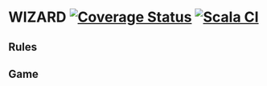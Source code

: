# WIZARD [![Coverage Status](https://coveralls.io/repos/github/Jakob63/WizardSE/badge.svg?branch=master)](https://coveralls.io/github/Jakob63/WizardSE?branch=master) [![Scala CI](https://github.com/Jakob63/WizardSE/actions/workflows/scala.yml/badge.svg)](https://github.com/Jakob63/WizardSE/actions/workflows/scala.yml)

## Rules

## Game

